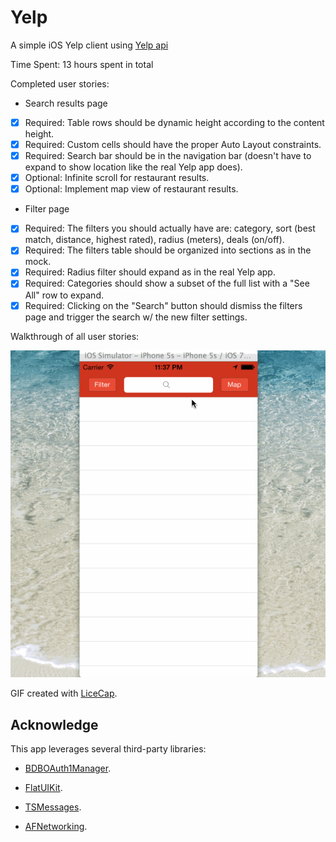 Yelp
====

A simple iOS Yelp client using [Yelp api](http://www.yelp.com/developers/documentation/v2/business)

Time Spent: 13 hours spent in total

Completed user stories:
 * Search results page
  * [x] Required: Table rows should be dynamic height according to the content height.
  * [x] Required: Custom cells should have the proper Auto Layout constraints.
  * [x] Required: Search bar should be in the navigation bar (doesn't have to expand to show location like the real Yelp app does).
  * [x] Optional: Infinite scroll for restaurant results.
  * [x] Optional: Implement map view of restaurant results.
  
 * Filter page
  * [x] Required: The filters you should actually have are: category, sort (best match, distance, highest rated), radius (meters), deals (on/off).
  * [x] Required: The filters table should be organized into sections as in the mock.
  * [x] Required: Radius filter should expand as in the real Yelp app.
  * [x] Required: Categories should show a subset of the full list with a "See All" row to expand.
  * [x] Required: Clicking on the "Search" button should dismiss the filters page and trigger the search w/ the new filter settings.  
 
Walkthrough of all user stories:

![Video Walkthrough](Yelp.gif)

GIF created with [LiceCap](http://www.cockos.com/licecap/).


## Acknowledge

This app leverages several third-party libraries:

 * [BDBOAuth1Manager](https://github.com/bdbergeron/BDBOAuth1Manager).

 * [FlatUIKit](https://github.com/Grouper/FlatUIKit).
 
 * [TSMessages](https://github.com/toursprung/TSMessages).

 * [AFNetworking](https://github.com/AFNetworking/AFNetworking).

